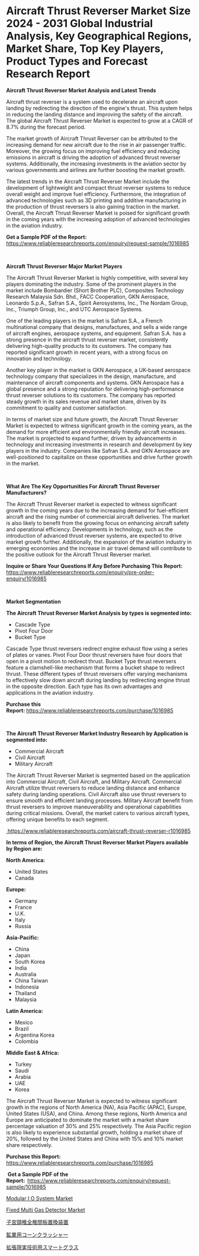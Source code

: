 <p><h1>Aircraft Thrust Reverser Market Size 2024 - 2031 Global Industrial Analysis, Key Geographical Regions, Market Share, Top Key Players, Product Types and Forecast Research Report</h1></p><p><strong>Aircraft Thrust Reverser Market Analysis and Latest Trends</strong></p>
<p><p>Aircraft thrust reverser is a system used to decelerate an aircraft upon landing by redirecting the direction of the engine's thrust. This system helps in reducing the landing distance and improving the safety of the aircraft. The global Aircraft Thrust Reverser Market is expected to grow at a CAGR of 8.7% during the forecast period.</p><p>The market growth of Aircraft Thrust Reverser can be attributed to the increasing demand for new aircraft due to the rise in air passenger traffic. Moreover, the growing focus on improving fuel efficiency and reducing emissions in aircraft is driving the adoption of advanced thrust reverser systems. Additionally, the increasing investments in the aviation sector by various governments and airlines are further boosting the market growth.</p><p>The latest trends in the Aircraft Thrust Reverser Market include the development of lightweight and compact thrust reverser systems to reduce overall weight and improve fuel efficiency. Furthermore, the integration of advanced technologies such as 3D printing and additive manufacturing in the production of thrust reversers is also gaining traction in the market. Overall, the Aircraft Thrust Reverser Market is poised for significant growth in the coming years with the increasing adoption of advanced technologies in the aviation industry.</p></p>
<p><strong>Get a Sample PDF of the Report:&nbsp;</strong> <a href="https://www.reliableresearchreports.com/enquiry/request-sample/1016985">https://www.reliableresearchreports.com/enquiry/request-sample/1016985</a></p>
<p>&nbsp;</p>
<p><strong>Aircraft Thrust Reverser Major Market Players</strong></p>
<p><p>The Aircraft Thrust Reverser Market is highly competitive, with several key players dominating the industry. Some of the prominent players in the market include Bombardier (Short Brother PLC), Composites Technology Research Malaysia Sdn. Bhd., FACC Cooperation, GKN Aerospace, Leonardo S.p.A., Safran S.A., Spirit Aerosystems, Inc., The Nordam Group, Inc., Triumph Group, Inc., and UTC Aerospace Systems.</p><p>One of the leading players in the market is Safran S.A., a French multinational company that designs, manufactures, and sells a wide range of aircraft engines, aerospace systems, and equipment. Safran S.A. has a strong presence in the aircraft thrust reverser market, consistently delivering high-quality products to its customers. The company has reported significant growth in recent years, with a strong focus on innovation and technology.</p><p>Another key player in the market is GKN Aerospace, a UK-based aerospace technology company that specializes in the design, manufacture, and maintenance of aircraft components and systems. GKN Aerospace has a global presence and a strong reputation for delivering high-performance thrust reverser solutions to its customers. The company has reported steady growth in its sales revenue and market share, driven by its commitment to quality and customer satisfaction.</p><p>In terms of market size and future growth, the Aircraft Thrust Reverser Market is expected to witness significant growth in the coming years, as the demand for more efficient and environmentally friendly aircraft increases. The market is projected to expand further, driven by advancements in technology and increasing investments in research and development by key players in the industry. Companies like Safran S.A. and GKN Aerospace are well-positioned to capitalize on these opportunities and drive further growth in the market.</p></p>
<p>&nbsp;</p>
<p><strong>What Are The Key Opportunities For Aircraft Thrust Reverser Manufacturers?</strong></p>
<p><p>The Aircraft Thrust Reverser market is expected to witness significant growth in the coming years due to the increasing demand for fuel-efficient aircraft and the rising number of commercial aircraft deliveries. The market is also likely to benefit from the growing focus on enhancing aircraft safety and operational efficiency. Developments in technology, such as the introduction of advanced thrust reverser systems, are expected to drive market growth further. Additionally, the expansion of the aviation industry in emerging economies and the increase in air travel demand will contribute to the positive outlook for the Aircraft Thrust Reverser market.</p></p>
<p><strong>Inquire or Share Your Questions If Any Before Purchasing This Report:</strong> <a href="https://www.reliableresearchreports.com/enquiry/pre-order-enquiry/1016985">https://www.reliableresearchreports.com/enquiry/pre-order-enquiry/1016985</a></p>
<p>&nbsp;</p>
<p><strong>Market Segmentation</strong></p>
<p><strong>The Aircraft Thrust Reverser Market Analysis by types is segmented into:</strong></p>
<p><ul><li>Cascade Type</li><li>Pivot Four Door</li><li>Bucket Type</li></ul></p>
<p><p>Cascade Type thrust reversers redirect engine exhaust flow using a series of plates or vanes. Pivot Four Door thrust reversers have four doors that open in a pivot motion to redirect thrust. Bucket Type thrust reversers feature a clamshell-like mechanism that forms a bucket shape to redirect thrust. These different types of thrust reversers offer varying mechanisms to effectively slow down aircraft during landing by redirecting engine thrust in the opposite direction. Each type has its own advantages and applications in the aviation industry.</p></p>
<p><strong>Purchase this Report:&nbsp;</strong><a href="https://www.reliableresearchreports.com/purchase/1016985">https://www.reliableresearchreports.com/purchase/1016985</a></p>
<p>&nbsp;</p>
<p><strong>The Aircraft Thrust Reverser Market Industry Research by Application is segmented into:</strong></p>
<p><ul><li>Commercial Aircraft</li><li>Civil Aircraft</li><li>Military Aircraft</li></ul></p>
<p><p>The Aircraft Thrust Reverser Market is segmented based on the application into Commercial Aircraft, Civil Aircraft, and Military Aircraft. Commercial Aircraft utilize thrust reversers to reduce landing distance and enhance safety during landing operations. Civil Aircraft also use thrust reversers to ensure smooth and efficient landing processes. Military Aircraft benefit from thrust reversers to improve maneuverability and operational capabilities during critical missions. Overall, the market caters to various aircraft types, offering unique benefits to each segment.</p></p>
<p><a href="https://www.reliableresearchreports.com/aircraft-thrust-reverser-r1016985">&nbsp;https://www.reliableresearchreports.com/aircraft-thrust-reverser-r1016985</a></p>
<p><strong>In terms of Region, the Aircraft Thrust Reverser Market Players available by Region are:</strong></p>
<p>
    <p> <strong> North America: </strong>
        <ul>
            <li>United States</li>
            <li>Canada</li>
        </ul>
        </p> 
    <p> <strong> Europe: </strong>
        <ul>
            <li>Germany</li>
            <li>France</li>
            <li>U.K.</li>
            <li>Italy</li>
            <li>Russia</li>
        </ul>
        </p> 
    <p> <strong> Asia-Pacific: </strong>
        <ul>
            <li>China</li>
            <li>Japan</li>
            <li>South Korea</li>
            <li>India</li>
            <li>Australia</li>
            <li>China Taiwan</li>
            <li>Indonesia</li>
            <li>Thailand</li>
            <li>Malaysia</li>
        </ul>
        </p> 
    <p> <strong> Latin America: </strong>
        <ul>
            <li>Mexico</li>
            <li>Brazil</li>
            <li>Argentina Korea</li>
            <li>Colombia</li>
        </ul>
        </p> 
    <p> <strong> Middle East & Africa: </strong>
        <ul>
            <li>Turkey</li>
            <li>Saudi</li>
            <li>Arabia</li>
            <li>UAE</li>
            <li>Korea</li>
        </ul>
    </p>
    </p>
<p><p>The Aircraft Thrust Reverser Market is expected to witness significant growth in the regions of North America (NA), Asia Pacific (APAC), Europe, United States (USA), and China. Among these regions, North America and Europe are anticipated to dominate the market with a market share percentage valuation of 30% and 25% respectively. The Asia Pacific region is also likely to experience substantial growth, holding a market share of 20%, followed by the United States and China with 15% and 10% market share respectively.</p></p>
<p><strong>Purchase this Report: </strong><a href="https://www.reliableresearchreports.com/purchase/1016985">https://www.reliableresearchreports.com/purchase/1016985</a></p>
<p>&nbsp;<strong>Get a Sample PDF of the Report:&nbsp;&nbsp;</strong><a href="https://www.reliableresearchreports.com/enquiry/request-sample/1016985">https://www.reliableresearchreports.com/enquiry/request-sample/1016985</a></p>
<p><strong></strong></p>
<p><p><a href="https://github.com/madrenesphilippe/Market-Research-Report-List-1/blob/main/modular-i-o-system-market.md">Modular I O System Market</a></p><p><a href="https://github.com/ernidarwin455/Market-Research-Report-List-1/blob/main/fixed-multi-gas-detector-market.md">Fixed Multi Gas Detector Market</a></p><p><a href="https://github.com/SarahFahey88/Market-Research-Report-List-2/blob/main/1544028120543.md">子宮頸椎全椎間板置換装置</a></p><p><a href="https://medium.com/@bertabellesqo9u/%E9%89%B1%E6%A5%AD%E5%90%91%E3%81%91%E3%82%B0%E3%83%AD%E3%83%BC%E3%83%90%E3%83%AB%E3%82%B3%E3%83%BC%E3%83%B3%E3%82%AF%E3%83%A9%E3%83%83%E3%82%B7%E3%83%A3%E3%83%BC-%E3%82%BF%E3%82%A4%E3%83%97-%E3%82%A2%E3%83%97%E3%83%AA%E3%82%B1%E3%83%BC%E3%82%B7%E3%83%A7%E3%83%B3-%E5%B8%82%E5%A0%B4%E3%83%97%E3%83%AC%E3%82%A4%E3%83%A4%E3%83%BC-%E5%9C%B0%E5%9F%9F%E5%88%A5%E6%88%90%E9%95%B7%E5%88%86%E6%9E%90-%E3%81%8A%E3%82%88%E3%81%B3%E5%B0%86%E6%9D%A5%E3%81%AE%E3%82%B7%E3%83%8A%E3%83%AA%E3%82%AA-2024%E5%B9%B4-2031%E5%B9%B4-26cc3a8831bd">鉱業用コーンクラッシャー</a></p><p><a href="https://github.com/FredaJerde/Market-Research-Report-List-1/blob/main/1081637120544.md">拡張現実技術用スマートグラス</a></p></p>
